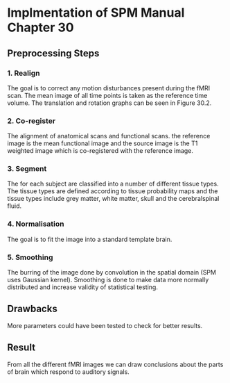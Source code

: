 # Implmentation of SPM Manual Chapter 30

## Preprocessing Steps

### 1. Realign

The goal is to correct any motion disturbances present during the fMRI scan. The mean image of all time points is taken as the reference time volume. The translation and rotation graphs can be seen in Figure 30.2.

### 2. Co-register

The alignment of anatomical scans and functional scans. the reference image is the mean functional image and the source image is the T1 weighted image which is co-registered with the reference image.

### 3. Segment

The for each subject are classified into a number of different tissue types. The tissue types are defined according to tissue probability maps and the tissue types include grey matter, white matter, skull and the cerebralspinal fluid.

### 4. Normalisation

The goal is to fit the image into a standard template brain.

### 5. Smoothing

The burring of the image done by convolution in the spatial domain (SPM uses Gaussian kernel). Smoothing is done to make data more normally distributed and increase validity of statistical testing.

## Drawbacks

More parameters could have been tested to check for better results.

## Result

From all the different fMRI images we can draw conclusions about the parts of brain which respond to auditory signals.
